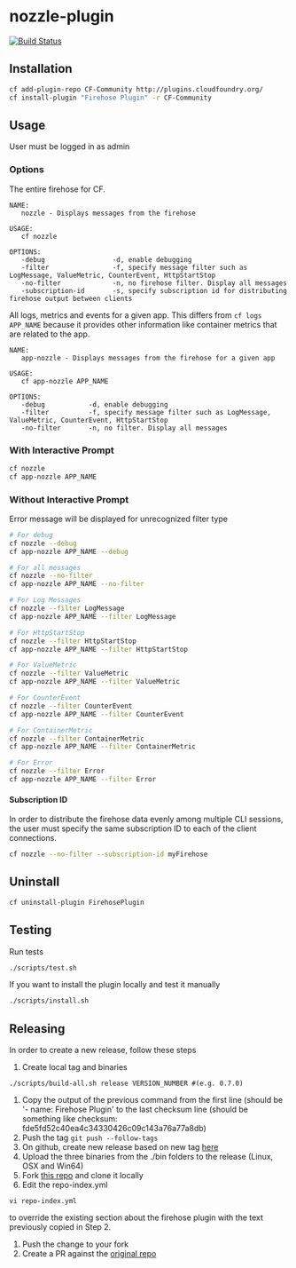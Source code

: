# nozzle-plugin

[![Build Status](https://travis-ci.org/cloudfoundry/firehose-plugin.svg?branch=master)](https://travis-ci.org/cloudfoundry/firehose-plugin)

## Installation

```bash
cf add-plugin-repo CF-Community http://plugins.cloudfoundry.org/
cf install-plugin "Firehose Plugin" -r CF-Community
```

## Usage

User must be logged in as admin

### Options

The entire firehose for CF.

```
NAME:
   nozzle - Displays messages from the firehose

USAGE:
   cf nozzle

OPTIONS:
   -debug                 -d, enable debugging
   -filter                -f, specify message filter such as LogMessage, ValueMetric, CounterEvent, HttpStartStop
   -no-filter             -n, no firehose filter. Display all messages
   -subscription-id       -s, specify subscription id for distributing firehose output between clients
```

All logs, metrics and events for a given app. This differs from `cf logs APP_NAME`
because it provides other information like container metrics that are related
to the app.

```
NAME:
   app-nozzle - Displays messages from the firehose for a given app

USAGE:
   cf app-nozzle APP_NAME

OPTIONS:
   -debug           -d, enable debugging
   -filter          -f, specify message filter such as LogMessage, ValueMetric, CounterEvent, HttpStartStop
   -no-filter       -n, no filter. Display all messages
```

### With Interactive Prompt

```bash
cf nozzle
cf app-nozzle APP_NAME
```

### Without Interactive Prompt

Error message will be displayed for unrecognized filter type

```bash
# For debug
cf nozzle --debug
cf app-nozzle APP_NAME --debug

# For all messages
cf nozzle --no-filter
cf app-nozzle APP_NAME --no-filter

# For Log Messages
cf nozzle --filter LogMessage
cf app-nozzle APP_NAME --filter LogMessage

# For HttpStartStop
cf nozzle --filter HttpStartStop
cf app-nozzle APP_NAME --filter HttpStartStop

# For ValueMetric
cf nozzle --filter ValueMetric
cf app-nozzle APP_NAME --filter ValueMetric

# For CounterEvent
cf nozzle --filter CounterEvent
cf app-nozzle APP_NAME --filter CounterEvent

# For ContainerMetric
cf nozzle --filter ContainerMetric
cf app-nozzle APP_NAME --filter ContainerMetric

# For Error
cf nozzle --filter Error
cf app-nozzle APP_NAME --filter Error
```

#### Subscription ID

In order to distribute the firehose data evenly among multiple CLI sessions, the user must specify
the same subscription ID to each of the client connections.

```bash
cf nozzle --no-filter --subscription-id myFirehose
```

## Uninstall

```bash
cf uninstall-plugin FirehosePlugin
```

## Testing

Run tests

```bash
./scripts/test.sh
```

If you want to install the plugin locally and test it manually

```bash
./scripts/install.sh
```

## Releasing

In order to create a new release, follow these steps

1. Create local tag and binaries
  ```
  ./scripts/build-all.sh release VERSION_NUMBER #(e.g. 0.7.0)
  ```
1. Copy the output of the previous command from the first line (should be '- name: Firehose Plugin' to the last checksum line (should be something like checksum: fde5fd52c40ea4c34330426c09c143a76a77a8db)
1. Push the tag `git push --follow-tags`
1. On github, create new release based on new tag [here](https://github.com/cloudfoundry/firehose-plugin/releases/new)
1. Upload the three binaries from the ./bin folders to the release (Linux, OSX and Win64)
1. Fork [this repo](https://github.com/cloudfoundry-incubator/cli-plugin-repo) and clone it locally
1. Edit the repo-index.yml
  ```
  vi repo-index.yml
  ```
  to override the existing section about the firehose plugin with the text previously copied in Step 2.
1. Push the change to your fork
1. Create a PR against the [original repo](https://github.com/cloudfoundry-incubator/cli-plugin-repo/compare)
